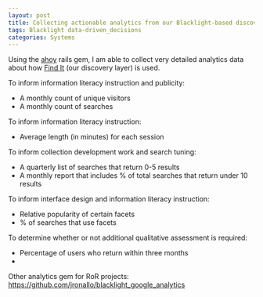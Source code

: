 ```yaml
---
layout: post
title: Collecting actionable analytics from our Blacklight-based discovery layer using the ahoy gem
tags: Blacklight data-driven_decisions
categories: Systems
---
```

Using the [ahoy](https://github.com/ankane/ahoy) rails gem, I am able to collect very detailed analytics data about how [Find It](https://libfind.linnbenton.edu:4430) (our discovery layer) is used.

To inform information literacy instruction and publicity:

* A monthly count of unique visitors
* A monthly count of searches

To inform information literacy instruction:

* Average length (in minutes) for each session

To inform collection development work and search tuning:

* A quarterly list of searches that return 0-5 results
* A monthly report that includes % of total searches that return under 10 results

To inform interface design and information literacy instruction:

* Relative popularity of certain facets
* % of searches that use facets

To determine whether or not additional qualitative assessment is required:

* Percentage of users who return within three months
* 

Other analytics gem for RoR projects: https://github.com/jronallo/blacklight_google_analytics
